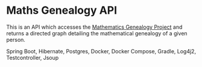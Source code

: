 # Maths Genealogy API

This is an API which accesses the [Mathematics Genealogy Project](https://genealogy.math.ndsu.nodak.edu/) and returns a directed graph detailing the mathematical genealogy of a given person. 

Spring Boot, Hibernate, Postgres, Docker, Docker Compose, Gradle, Log4j2, Testcontroller, Jsoup